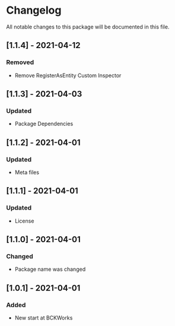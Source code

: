 # Changelog
All notable changes to this package will be documented in this file.

## [1.1.4] - 2021-04-12

### Removed

- Remove RegisterAsEntity Custom Inspector

## [1.1.3] - 2021-04-03

### Updated

- Package Dependencies

## [1.1.2] - 2021-04-01

### Updated

- Meta files

## [1.1.1] - 2021-04-01

### Updated

- License

## [1.1.0] - 2021-04-01

### Changed

- Package name was changed

## [1.0.1] - 2021-04-01

### Added 

- New start at BCKWorks
